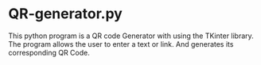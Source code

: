 # QR-generator.py
This python program is a QR code  Generator with using the TKinter library. The program allows the user to enter a text or link. And generates its corresponding QR Code. 
